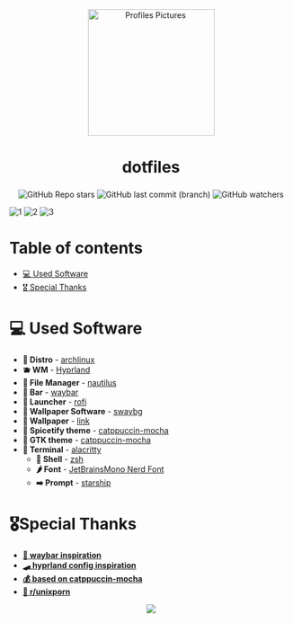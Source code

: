 <div align="center">
<img alt="Profiles Pictures" src="https://github.com/alberteex/dots/blob/1881ef387c1916481e6c9c3ccb53709c70ce075a/assets/pfp_rounded.png" width="225" height="225"/>
</div>


<div align="center">
    <h1>dotfiles</h1>
    <h3></h3>
</div>

<div align=center>

![GitHub Repo stars](https://img.shields.io/github/stars/alberteex/dots?style=for-the-badge&labelColor=313244&color=f2cdcd&link=https%3A%2F%2Fgithub.com%2Falberteex%2Fdots%2Fstargazers)
![GitHub last commit (branch)](https://img.shields.io/github/last-commit/alberteex/dots/main?style=for-the-badge&labelColor=313244&color=eba0ac&link=https%3A%2F%2Fgithub.com%2Falberteex%2Fdots%2Fcommits%2Fmain)
![GitHub watchers](https://img.shields.io/github/watchers/alberteex/dots?style=for-the-badge&labelColor=313244&color=89dceb&link=https%3A%2F%2Fgithub.com%2Falberteex%2Fdots%2Fwatchers)
</a>

</div>

![1](https://github.com/alberteex/dots/blob/main/assets/screenshots/2.png)
![2](https://github.com/alberteex/dots/blob/main/assets/screenshots/3.png)
![3](https://github.com/alberteex/dots/blob/main/assets/screenshots/4.png)

# Table of contents
* [💻 Used Software](https://github.com/alberteex/dots#table-of-contents)
* [🎖️ Special Thanks](https://github.com/alberteex/dots#table-of-contents)


# 💻 Used Software
* **🐧 Distro** - [archlinux](https://archlinux.org/)
* **🫐 WM** - [Hyprland](https://hyprland.org/)
* **💾 File Manager** - [nautilus](https://apps.gnome.org/Nautilus/)
* **📏 Bar** - [waybar](https://github.com/Alexays/Waybar)
* **🍃 Launcher** - [rofi](https://github.com/lbonn/rofi)
* **🚥 Wallpaper Software** - [swaybg](https://github.com/swaywm/swaybg)
* **🌆 Wallpaper** - [link](https://github.com/alberteex/dots/blob/main/assets/wallpapers/evening-sky.png)
* **🐢 Spicetify theme** - [catppuccin-mocha](https://github.com/catppuccin/spicetify)
* **🗿 GTK theme** - [catppuccin-mocha](https://github.com/catppuccin/gtk/)
* **💸 Terminal** - [alacritty](https://github.com/alacritty/alacritty)
    * **🌿 Shell** - [zsh](https://www.zsh.org/)
    * **🌶️ Font** - [JetBrainsMono Nerd Font](https://www.jetbrains.com/lp/mono/)
    * **➡️  Prompt** - [starship](https://starship.rs/)

# 🎖️Special Thanks

* **[📢 waybar inspiration](https://github.com/7KIR7/dots)**
* **[🛹 hyprland config inspiration](https://github.com/linuxmobile/hyprland-dots)**
* **[💰 based on catppuccin-mocha](https://github.com/catppuccin/catppuccin)**
* **[🔋 r/unixporn](https://www.reddit.com/r/unixporn/)**

<div align="center"><img src="https://raw.githubusercontent.com/catppuccin/catppuccin/main/assets/footers/gray0_ctp_on_line.png"></div>
